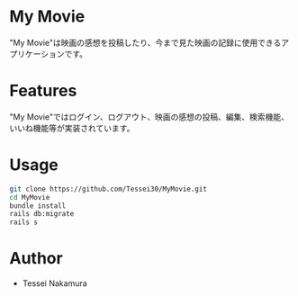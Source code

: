 # My Movie

"My Movie"は映画の感想を投稿したり、今まで見た映画の記録に使用できるアプリケーションです。
 
# Features
 
"My Movie"ではログイン、ログアウト、映画の感想の投稿、編集、検索機能、いいね機能等が実装されています。
 
# Usage
 
```bash
git clone https://github.com/Tessei30/MyMovie.git
cd MyMovie
bundle install
rails db:migrate
rails s
```
 
 
# Author
 
* Tessei Nakamura
